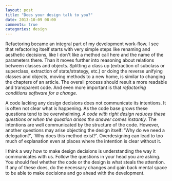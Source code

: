 ```yaml
---
layout: post
title: "Does your design talk to you?"
date: 2013-10-09 08:00
comments: true
categories: design
---
```

Refactoring became an integral part of my development work-flow. I see that refactoring itself starts with very simple steps like renaming and aesthetic decisions, like I don't like a method call here and the name of the parameters there. Than it moves further into reasoning about relations between classes and objects. Splitting a class up (extraction of subclass or superclass, extraction of state/strategy, etc.) or doing the reverse unifying classes and objects, moving methods to a new home, is similar to changing the chapters of an article. The overall process should result a more readable and transparent code. And even more important is that _refactoring conditions software for a change._

A code lacking any design decisions does not communicate its intentions. It is often not clear what is happening. As the code base grows these questions tend to be overwhelming. _A code with right design reduces these questions or when the question arises the answer comes instantly._ The intentions are well communicated by the structure of the code. However, another questions may arise objecting the design itself: 'Why do we need a delegation?', 'Why does this method exist?'. Overdesigning can lead to too much of explanation even at places where the intention is clear without it.

I think a way how to make design decisions is understanding the way it communicates with us. Follow the questions in your head you are asking. You should feel whether the code or the design is what steals the attention. If any of these does, do the necessary changes and gain back mental space to be able to make decisions and go ahead with the development.
